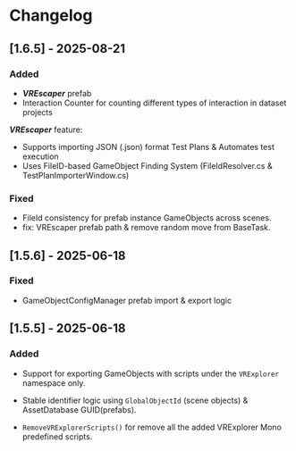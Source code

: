 # Changelog

## [1.6.5] - 2025-08-21

### Added  

- ***VREscaper*** prefab
- Interaction Counter for counting different types of interaction in dataset projects

***VREscaper*** feature: 

- Supports importing JSON (.json) format Test Plans  &  Automates test execution  
- Uses FileID-based GameObject Finding System (FileIdResolver.cs & TestPlanImporterWindow.cs)

### Fixed 

- FileId consistency for prefab instance GameObjects across scenes.
- fix: VREscaper prefab path & remove random move from BaseTask.



## [1.5.6] - 2025-06-18

### Fixed

- GameObjectConfigManager prefab import & export logic

## [1.5.5] - 2025-06-18

### Added
- Support for exporting GameObjects with scripts under the `VRExplorer` namespace only.
- Stable identifier logic using `GlobalObjectId` (scene objects) & AssetDatabase GUID(prefabs).

- `RemoveVRExplorerScripts()` for remove all the added VRExplorer Mono predefined scripts.


